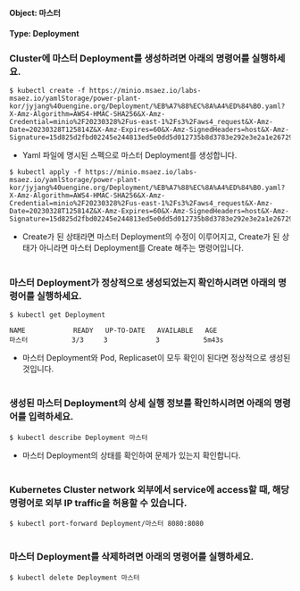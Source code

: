
#### Object: 마스터
#### Type: Deployment

### Cluster에 마스터 Deployment를 생성하려면 아래의 명령어를 실행하세요.

```
$ kubectl create -f https://minio.msaez.io/labs-msaez.io/yamlStorage/power-plant-kor/jyjang%40uengine.org/Deployment/%EB%A7%88%EC%8A%A4%ED%84%B0.yaml?X-Amz-Algorithm=AWS4-HMAC-SHA256&X-Amz-Credential=minio%2F20230328%2Fus-east-1%2Fs3%2Faws4_request&X-Amz-Date=20230328T125814Z&X-Amz-Expires=60&X-Amz-SignedHeaders=host&X-Amz-Signature=15d825d2fbd02245e244813ed5e0dd5d012735b8d3783e292e3e2a1e26729b55
```
- Yaml 파일에 명시된 스펙으로 마스터 Deployment를 생성합니다.

```
$ kubectl apply -f https://minio.msaez.io/labs-msaez.io/yamlStorage/power-plant-kor/jyjang%40uengine.org/Deployment/%EB%A7%88%EC%8A%A4%ED%84%B0.yaml?X-Amz-Algorithm=AWS4-HMAC-SHA256&X-Amz-Credential=minio%2F20230328%2Fus-east-1%2Fs3%2Faws4_request&X-Amz-Date=20230328T125814Z&X-Amz-Expires=60&X-Amz-SignedHeaders=host&X-Amz-Signature=15d825d2fbd02245e244813ed5e0dd5d012735b8d3783e292e3e2a1e26729b55
```
- Create가 된 상태라면 마스터 Deployment의 수정이 이루어지고, Create가 된 상태가 아니라면 마스터 Deployment를 Create 해주는 명령어입니다.  
#

### 마스터 Deployment가 정상적으로 생성되었는지 확인하시려면 아래의 명령어를 실행하세요.

```
$ kubectl get Deployment

NAME            READY   UP-TO-DATE   AVAILABLE   AGE
마스터           3/3     3            3           5m43s

```
- 마스터 Deployment와 Pod, Replicaset이 모두 확인이 된다면 정상적으로 생성된 것입니다.
#

### 생성된 마스터 Deployment의 상세 실행 정보를 확인하시려면 아래의 명령어를 입력하세요.

```
$ kubectl describe Deployment 마스터
```
- 마스터 Deployment의 상태를 확인하여 문제가 있는지 확인합니다. 
#

### Kubernetes Cluster network 외부에서 service에 access할 때, 해당 명령어로 외부 IP traffic을 허용할 수 있습니다.

```
$ kubectl port-forward Deployment/마스터 8080:8080
```
#

### 마스터 Deployment를 삭제하려면 아래의 명령어를 실행하세요.

```
$ kubectl delete Deployment 마스터
```
#

